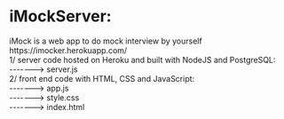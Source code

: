 # iMockServer:
<div>iMock is a web app to do mock interview by yourself</div>
https://imocker.herokuapp.com/
<div>1/ server code hosted on Heroku and built with NodeJS and PostgreSQL:</div>
<div>-------> server.js</div>
<div>2/ front end code with HTML, CSS and JavaScript:</div>
<div>-------> app.js</div>
<div>-------> style.css</div>
<div>-------> index.html</div>
